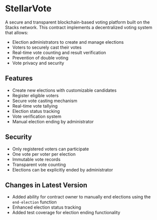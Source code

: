 # StellarVote

A secure and transparent blockchain-based voting platform built on the Stacks network. This contract implements a decentralized voting system that allows:

- Election administrators to create and manage elections
- Voters to securely cast their votes
- Real-time vote counting and result verification
- Prevention of double voting
- Vote privacy and security

## Features

- Create new elections with customizable candidates
- Register eligible voters
- Secure vote casting mechanism
- Real-time vote tallying
- Election status tracking
- Vote verification system
- Manual election ending by administrator

## Security

- Only registered voters can participate
- One vote per voter per election
- Immutable vote records
- Transparent vote counting
- Elections can be explicitly ended by administrator

## Changes in Latest Version

- Added ability for contract owner to manually end elections using the `end-election` function
- Enhanced election status tracking
- Added test coverage for election ending functionality

